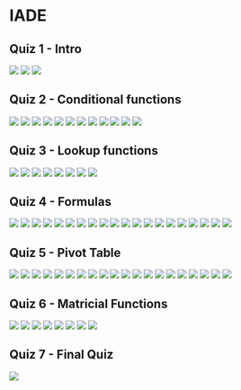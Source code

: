 # IADE

## Quiz 1 - Intro

![](https://i.imgur.com/x8DfGzC.png)
![](https://i.imgur.com/whcGQdt.png)
![](https://i.imgur.com/voeyGbx.png)

## Quiz 2 - Conditional functions

![](https://i.imgur.com/snAu2Y0.png)
![](https://i.imgur.com/h7NJ877.png)
![](https://i.imgur.com/butarLi.png)
![](https://i.imgur.com/fdaqYAk.png)
![](https://i.imgur.com/OzLXkJP.png)
![](https://i.imgur.com/ArD71jf.png)
![](https://i.imgur.com/5rNgvev.png)
![](https://i.imgur.com/sUzClp3.png)
![](https://i.imgur.com/PuIFQFY.png)
![](https://i.imgur.com/olhj9Q7.png)
![](https://i.imgur.com/fisYfw7.png)
![](https://i.imgur.com/ZKiKLh0.png)

## Quiz 3 - Lookup functions

![](https://i.imgur.com/e6MmT0l.png)
![](https://i.imgur.com/Vcgk6YU.png)
![](https://i.imgur.com/GfhIR24.png)
![](https://i.imgur.com/JGXPZL3.png)
![](https://i.imgur.com/kyNsiql.png)
![](https://i.imgur.com/yzABS9R.png)
![](https://i.imgur.com/3UZt1fQ.png)
![](https://i.imgur.com/Un7hPIn.png)

## Quiz 4 - Formulas

![](https://i.imgur.com/JMhI5Mf.png)
![](https://i.imgur.com/zQKDIyc.png)
![](https://i.imgur.com/Khrop1G.png)
![](https://i.imgur.com/0sPvFGK.png)
![](https://i.imgur.com/qMQgpix.png)
![](https://i.imgur.com/gp6axTS.png)
![](https://i.imgur.com/oK40Z62.png)
![](https://i.imgur.com/mFNa20e.png)
![](https://i.imgur.com/X2nhvpr.png)
![](https://i.imgur.com/tmU3KGQ.png)
![](https://i.imgur.com/w2tGUlT.png)
![](https://i.imgur.com/MzYWTcc.png)
![](https://i.imgur.com/WFbXnhg.png)
![](https://i.imgur.com/BDxCjfK.png)
![](https://i.imgur.com/UiOGDCA.png)
![](https://i.imgur.com/deyW3Nx.png)
![](https://i.imgur.com/vRZqHNw.png)
![](https://i.imgur.com/lnNDJF0.png)
![](https://i.imgur.com/HLAfzqL.png)
![](https://i.imgur.com/qcWLRn3.png)

## Quiz 5 - Pivot Table

![](https://i.imgur.com/Xnc0xWT.png)
![](https://i.imgur.com/bSpwwsR.png)
![](https://i.imgur.com/xegYJ2D.png)
![](https://i.imgur.com/44Uh1gf.png)
![](https://i.imgur.com/aOq05db.png)
![](https://i.imgur.com/p6fSE6G.png)
![](https://i.imgur.com/DG5UTtw.png)
![](https://i.imgur.com/lQ0JqN0.png)
![](https://i.imgur.com/WuFH7nG.png)
![](https://i.imgur.com/IRmzzcj.png)
![](https://i.imgur.com/yjhEvkP.png)
![](https://i.imgur.com/mZ7Mgkb.png)
![](https://i.imgur.com/cLGFM96.png)
![](https://i.imgur.com/vLF8IsG.png)
![](https://i.imgur.com/l1qv8tS.png)
![](https://i.imgur.com/4YSx59S.png)
![](https://i.imgur.com/wXKfRac.png)
![](https://i.imgur.com/C6VY520.png)
![](https://i.imgur.com/J3hiVuq.png)
![](https://i.imgur.com/beRf1ps.png)

## Quiz 6 - Matricial Functions

![](https://i.imgur.com/5uDNZ2V.png)
![](https://i.imgur.com/samzwT3.png)
![](https://i.imgur.com/4drU1eH.png)
![](https://i.imgur.com/4iq5Nlw.png)
![](https://i.imgur.com/Ls7CRPX.png)
![](https://i.imgur.com/bp0yKyv.png)
![](https://i.imgur.com/GHVGkqc.png)
![](https://i.imgur.com/EvSlpEK.png)

## Quiz 7 - Final Quiz

![](https://i.imgur.com/o1ECofZ.png)
